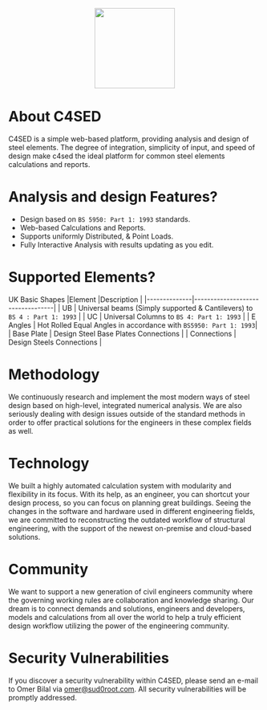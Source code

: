 <p align="center"><a href="https://blacksudo.gitbook.io/c4sed/" target="_blank"><img src="https://gblobscdn.gitbook.com/spaces%2F-Mhokt_jwan5Q-YoGAi7%2Favatar-1629754997933.png?alt=media" width="160"></a></p>

# About C4SED
C4SED is a simple web-based platform, providing analysis and design of steel elements. The degree of integration, simplicity of input, and speed of design make c4sed the ideal platform for common steel elements calculations and reports.

# Analysis and design Features?
- Design based on `BS 5950: Part 1: 1993` standards.  
- Web-based Calculations and Reports.  
- Supports uniformly Distributed, & Point Loads.  
- Fully Interactive Analysis with results updating as you edit.  
  

# Supported Elements? 
UK Basic Shapes
|Element       |Description                       |
|--------------|----------------------------------|
| UB           | Universal beams (Simply supported & Cantilevers) to `BS 4 : Part 1: 1993` |
| UC           | Universal Columns to `BS 4: Part 1: 1993` |
| E Angles     | Hot Rolled Equal Angles in accordance with `BS5950: Part 1: 1993`|
| Base Plate   | Design Steel Base Plates Connections |
| Connections  | Design Steels Connections |


# Methodology
We continuously research and implement the most modern ways of steel design based on high-level, integrated numerical analysis. We are also seriously dealing with design issues outside of the standard methods in order to offer practical solutions for the engineers in these complex fields as well.

# Technology
We built a highly automated calculation system with modularity and flexibility in its focus. With its help, as an engineer, you can shortcut your design process, so you can focus on planning great buildings. Seeing the changes in the software and hardware used in different engineering fields, we are committed to reconstructing the outdated workflow of structural engineering, with the support of the newest on-premise and cloud-based solutions.

# Community
We want to support a new generation of civil engineers community where the governing working rules are collaboration and knowledge sharing. Our dream is to connect demands and solutions, engineers and developers, models and calculations from all over the world to help a truly efficient design workflow utilizing the power of the engineering community.

# Security Vulnerabilities
If you discover a security vulnerability within C4SED, please send an e-mail to Omer Bilal via omer@sud0root.com. All security vulnerabilities will be promptly addressed.